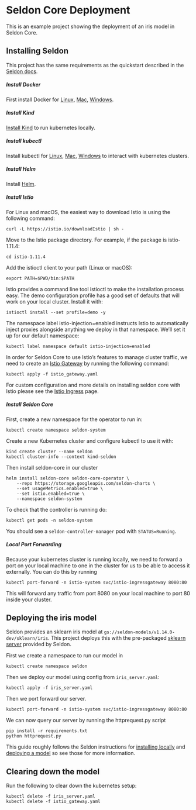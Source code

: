 
# Seldon Core Deployment

This is an example project showing the deployment of an iris model in Seldon Core.

## Installing Seldon

This project has the same requirements as the quickstart described in the 
[Seldon docs](https://docs.seldon.io/projects/seldon-core/en/latest/install/kind.html).

##### Install Docker
First install Docker for 
[Linux](https://docs.docker.com/engine/install/ubuntu/),
[Mac](https://docs.docker.com/desktop/mac/install/),
[Windows](https://docs.docker.com/desktop/windows/install/).

##### Install Kind
[Install Kind](https://kind.sigs.k8s.io/docs/user/quick-start/#installation)
to run kubernetes locally.

##### Install kubectl
Install kubectl for 
[Linux](https://kubernetes.io/docs/tasks/tools/install-kubectl-linux),
[Mac](https://kubernetes.io/docs/tasks/tools/install-kubectl-macos),
[Windows](https://kubernetes.io/docs/tasks/tools/install-kubectl-windows)
to interact with kubernetes clusters.

##### Install Helm
Install [Helm](https://helm.sh/docs/intro/install/).

##### Install Istio
For Linux and macOS, the easiest way to download Istio is using the following command:
```shell
curl -L https://istio.io/downloadIstio | sh -
```
Move to the Istio package directory. For example, if the package is istio-1.11.4:
```shell
cd istio-1.11.4
```
Add the istioctl client to your path (Linux or macOS):
```shell
export PATH=$PWD/bin:$PATH
```

Istio provides a command line tool istioctl to make the installation process easy. The demo configuration profile has a
good set of defaults that will work on your local cluster. Install it with:
```shell
istioctl install --set profile=demo -y
```

The namespace label istio-injection=enabled instructs Istio to automatically inject proxies alongside anything we deploy
in that namespace. We’ll set it up for our default namespace:
```shell
kubectl label namespace default istio-injection=enabled
```

In order for Seldon Core to use Istio’s features to manage cluster traffic, we need to create an
[Istio Gateway](https://istio.io/latest/docs/tasks/traffic-management/ingress/ingress-control/) by running the following
command:
```shell
kubectl apply -f istio_gateway.yaml
```
For custom configuration and more details on installing seldon core with Istio please see the
[Istio Ingress](https://docs.seldon.io/projects/seldon-core/en/latest/ingress/istio.html) page.

##### Install Seldon Core
First, create a new namespace for the operator to run in:
```shell
kubectl create namespace seldon-system
```

Create a new Kubernetes cluster and configure kubectl to use it with:
```shell
kind create cluster --name seldon
kubectl cluster-info --context kind-seldon
```

Then install seldon-core in our cluster
```shell
helm install seldon-core seldon-core-operator \
    --repo https://storage.googleapis.com/seldon-charts \
    --set usageMetrics.enabled=true \
    --set istio.enabled=true \
    --namespace seldon-system
```

To check that the controller is running do:
```shell
kubectl get pods -n seldon-system
```
You should see a `seldon-controller-manager` pod with `STATUS=Running`.

##### Local Port Forwarding
Because your kubernetes cluster is running locally, we need to forward a port on your local machine to one in the
cluster for us to be able to access it externally. You can do this by running

```shell
kubectl port-forward -n istio-system svc/istio-ingressgateway 8080:80
```

This will forward any traffic from port 8080 on your local machine to port 80 inside your cluster.

## Deploying the iris model

Seldon provides an sklearn iris model at `gs://seldon-models/v1.14.0-dev/sklearn/iris`.
This project deploys this with the pre-packaged
[sklearn server](https://docs.seldon.io/projects/seldon-core/en/latest/servers/sklearn.html) provided by Seldon.

First we create a namespace to run our model in 
```shell
kubectl create namespace seldon
```

Then we deploy our model using config from `iris_server.yaml`:
```shell
kubectl apply -f iris_server.yaml
```
Then we port forward our server.
```shell
kubectl port-forward -n istio-system svc/istio-ingressgateway 8080:80
```

We can now query our server by running the httprequest.py script
```shell
pip install -r requirements.txt
python httprequest.py
```

This guide roughly follows the Seldon instructions for 
[installing locally](https://docs.seldon.io/projects/seldon-core/en/latest/install/kind.html) and
[deploying a model](https://docs.seldon.io/projects/seldon-core/en/latest/workflow/github-readme.html)
so see those for more information.

## Clearing down the model
Run the following to clear down the kubernetes setup:
```shell
kubectl delete -f iris_server.yaml
kubectl delete -f istio_gateway.yaml
```
